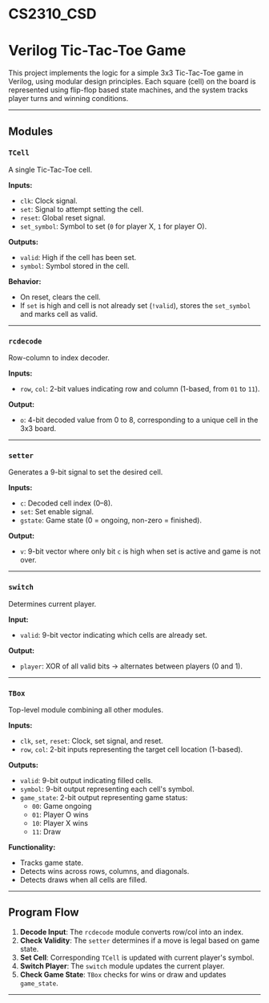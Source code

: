 # CS2310_CSD

# Verilog Tic-Tac-Toe Game

This project implements the logic for a simple 3x3 Tic-Tac-Toe game in Verilog, using modular design principles. Each square (cell) on the board is represented using flip-flop based state machines, and the system tracks player turns and winning conditions.

---

## Modules

### `TCell`
A single Tic-Tac-Toe cell.

**Inputs:**
- `clk`: Clock signal.
- `set`: Signal to attempt setting the cell.
- `reset`: Global reset signal.
- `set_symbol`: Symbol to set (`0` for player X, `1` for player O).

**Outputs:**
- `valid`: High if the cell has been set.
- `symbol`: Symbol stored in the cell.

**Behavior:**
- On reset, clears the cell.
- If `set` is high and cell is not already set (`!valid`), stores the `set_symbol` and marks cell as valid.

---

###  `rcdecode`
Row-column to index decoder.

**Inputs:**
- `row`, `col`: 2-bit values indicating row and column (1-based, from `01` to `11`).

**Output:**
- `o`: 4-bit decoded value from 0 to 8, corresponding to a unique cell in the 3x3 board.

---

###  `setter`
Generates a 9-bit signal to set the desired cell.

**Inputs:**
- `c`: Decoded cell index (0–8).
- `set`: Set enable signal.
- `gstate`: Game state (0 = ongoing, non-zero = finished).

**Output:**
- `v`: 9-bit vector where only bit `c` is high when set is active and game is not over.

---

###  `switch`
Determines current player.

**Input:**
- `valid`: 9-bit vector indicating which cells are already set.

**Output:**
- `player`: XOR of all valid bits → alternates between players (0 and 1).

---

###  `TBox`
Top-level module combining all other modules.

**Inputs:**
- `clk`, `set`, `reset`: Clock, set signal, and reset.
- `row`, `col`: 2-bit inputs representing the target cell location (1-based).

**Outputs:**
- `valid`: 9-bit output indicating filled cells.
- `symbol`: 9-bit output representing each cell's symbol.
- `game_state`: 2-bit output representing game status:
  - `00`: Game ongoing
  - `01`: Player O wins
  - `10`: Player X wins
  - `11`: Draw

**Functionality:**
- Tracks game state.
- Detects wins across rows, columns, and diagonals.
- Detects draws when all cells are filled.

---

## Program Flow

1. **Decode Input**: The `rcdecode` module converts row/col into an index.
2. **Check Validity**: The `setter` determines if a move is legal based on game state.
3. **Set Cell**: Corresponding `TCell` is updated with current player's symbol.
4. **Switch Player**: The `switch` module updates the current player.
5. **Check Game State**: `TBox` checks for wins or draw and updates `game_state`.

---
